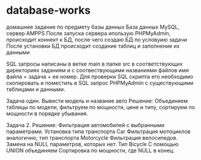 # database-works
домашнее задание по предмету базы данных
База данных MySQL, сервер AMPPS
После запуска сервера ипользую PHPMyAdmin, происходит коннект к БД, после чего создаю БД по условуию задачи
После установки БД происходит создание таблиц и заполнение их данными

SQL запросы написаны в ветке main в папке src в соответствующих директориях заданиям и с соотвествующими названиями файлов
имя файла = задача + ее номер.
Для проверки SQL скрипта его необходимо скопировать и поместить в SQL запрос PHPMyAdmin с существующими таблицами и данными.

Задача один. Вывести модель и название авто
Решение:
Объединяем таблицы по модели, фильтруем по мощности, цене и типу, сортируем по мощности в порядке убывания.

Задача 2.
Решение:
Фильтрация автомобилей с выбранными параметрами. Установка типа транспорта Car
Фильтрация мотоциклов аналогично, тип транспорта Motorcycle
Фильтрация велосипедов. Замена на NULL параметров, которых нет. Тип Bicycle
С помощью UNION объединяем
Сортировка по мощности, где NULL в конец.